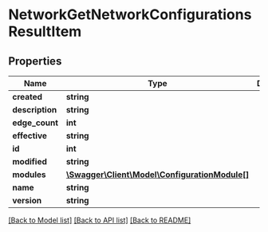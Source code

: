 # NetworkGetNetworkConfigurationsResultItem

## Properties
Name | Type | Description | Notes
------------ | ------------- | ------------- | -------------
**created** | **string** |  | [optional] 
**description** | **string** |  | [optional] 
**edge_count** | **int** |  | [optional] 
**effective** | **string** |  | [optional] 
**id** | **int** |  | [optional] 
**modified** | **string** |  | [optional] 
**modules** | [**\Swagger\Client\Model\ConfigurationModule[]**](ConfigurationModule.md) |  | [optional] 
**name** | **string** |  | [optional] 
**version** | **string** |  | [optional] 

[[Back to Model list]](../README.md#documentation-for-models) [[Back to API list]](../README.md#documentation-for-api-endpoints) [[Back to README]](../README.md)



